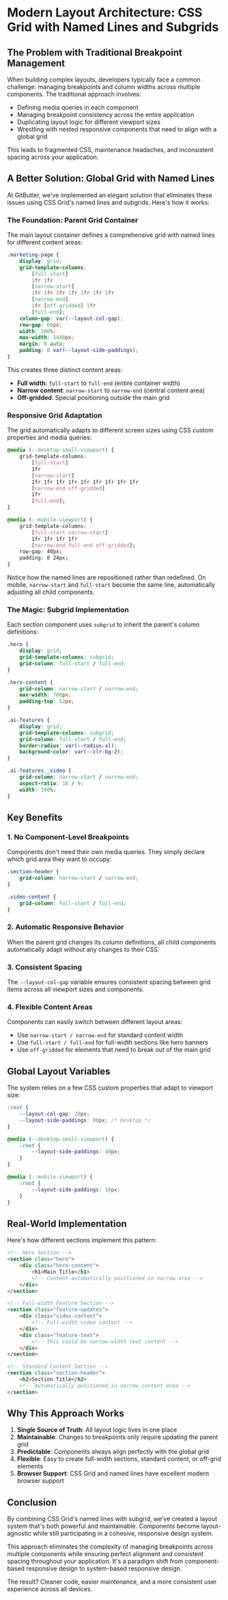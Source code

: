 # Modern Layout Architecture: CSS Grid with Named Lines and Subgrids

## The Problem with Traditional Breakpoint Management

When building complex layouts, developers typically face a common challenge: managing breakpoints and column widths across multiple components. The traditional approach involves:

- Defining media queries in each component
- Managing breakpoint consistency across the entire application
- Duplicating layout logic for different viewport sizes
- Wrestling with nested responsive components that need to align with a global grid

This leads to fragmented CSS, maintenance headaches, and inconsistent spacing across your application.

## A Better Solution: Global Grid with Named Lines

At GitButler, we've implemented an elegant solution that eliminates these issues using CSS Grid's named lines and subgrids. Here's how it works:

### The Foundation: Parent Grid Container

The main layout container defines a comprehensive grid with named lines for different content areas:

```css
.marketing-page {
	display: grid;
	grid-template-columns:
		[full-start]
		1fr 1fr
		[narrow-start]
		1fr 1fr 1fr 1fr 1fr 1fr 1fr
		[narrow-end]
		1fr [off-gridded] 1fr
		[full-end];
	column-gap: var(--layout-col-gap);
	row-gap: 60px;
	width: 100%;
	max-width: 1440px;
	margin: 0 auto;
	padding: 0 var(--layout-side-paddings);
}
```

This creates three distinct content areas:

- **Full width**: `full-start` to `full-end` (entire container width)
- **Narrow content**: `narrow-start` to `narrow-end` (central content area)
- **Off-gridded**: Special positioning outside the main grid

### Responsive Grid Adaptation

The grid automatically adapts to different screen sizes using CSS custom properties and media queries:

```css
@media (--desktop-small-viewport) {
	grid-template-columns:
		[full-start]
		1fr
		[narrow-start]
		1fr 1fr 1fr 1fr 1fr 1fr 1fr 1fr 1fr
		[narrow-end off-gridded]
		1fr
		[full-end];
}

@media (--mobile-viewport) {
	grid-template-columns:
		[full-start narrow-start]
		1fr 1fr 1fr 1fr
		[narrow-end full-end off-gridded];
	row-gap: 40px;
	padding: 0 24px;
}
```

Notice how the named lines are repositioned rather than redefined. On mobile, `narrow-start` and `full-start` become the same line, automatically adjusting all child components.

### The Magic: Subgrid Implementation

Each section component uses `subgrid` to inherit the parent's column definitions:

```css
.hero {
	display: grid;
	grid-template-columns: subgrid;
	grid-column: full-start / full-end;
}

.hero-content {
	grid-column: narrow-start / narrow-end;
	max-width: 700px;
	padding-top: 52px;
}
```

```css
.ai-features {
	display: grid;
	grid-template-columns: subgrid;
	grid-column: full-start / full-end;
	border-radius: var(--radius-xl);
	background-color: var(--clr-bg-2);
}

.ai-features__video {
	grid-column: narrow-start / narrow-end;
	aspect-ratio: 16 / 9;
	width: 100%;
}
```

## Key Benefits

### 1. No Component-Level Breakpoints

Components don't need their own media queries. They simply declare which grid area they want to occupy:

```css
.section-header {
	grid-column: narrow-start / narrow-end;
}

.video-content {
	grid-column: full-start / full-end;
}
```

### 2. Automatic Responsive Behavior

When the parent grid changes its column definitions, all child components automatically adapt without any changes to their CSS.

### 3. Consistent Spacing

The `--layout-col-gap` variable ensures consistent spacing between grid items across all viewport sizes and components.

### 4. Flexible Content Areas

Components can easily switch between different layout areas:

- Use `narrow-start / narrow-end` for standard content width
- Use `full-start / full-end` for full-width sections like hero banners
- Use `off-gridded` for elements that need to break out of the main grid

## Global Layout Variables

The system relies on a few CSS custom properties that adapt to viewport size:

```css
:root {
	--layout-col-gap: 20px;
	--layout-side-paddings: 80px; /* Desktop */
}

@media (--desktop-small-viewport) {
	:root {
		--layout-side-paddings: 40px;
	}
}

@media (--mobile-viewport) {
	:root {
		--layout-side-paddings: 16px;
	}
}
```

## Real-World Implementation

Here's how different sections implement this pattern:

```html
<!-- Hero Section -->
<section class="hero">
	<div class="hero-content">
		<h1>Main Title</h1>
		<!-- Content automatically positioned in narrow area -->
	</div>
</section>

<!-- Full-width Feature Section -->
<section class="feature-updates">
	<div class="video-content">
		<!-- Full-width video content -->
	</div>
	<div class="feature-text">
		<!-- This could be narrow-width text content -->
	</div>
</section>

<!-- Standard Content Section -->
<section class="section-header">
	<h2>Section Title</h2>
	<!-- Automatically positioned in narrow content area -->
</section>
```

## Why This Approach Works

1. **Single Source of Truth**: All layout logic lives in one place
2. **Maintainable**: Changes to breakpoints only require updating the parent grid
3. **Predictable**: Components always align perfectly with the global grid
4. **Flexible**: Easy to create full-width sections, standard content, or off-grid elements
5. **Browser Support**: CSS Grid and named lines have excellent modern browser support

## Conclusion

By combining CSS Grid's named lines with subgrid, we've created a layout system that's both powerful and maintainable. Components become layout-agnostic while still participating in a cohesive, responsive design system.

This approach eliminates the complexity of managing breakpoints across multiple components while ensuring perfect alignment and consistent spacing throughout your application. It's a paradigm shift from component-based responsive design to system-based responsive design.

The result? Cleaner code, easier maintenance, and a more consistent user experience across all devices.
